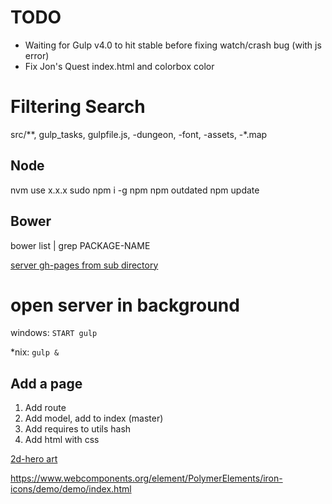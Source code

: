 TODO
====
* Waiting for Gulp v4.0 to hit stable before fixing watch/crash bug (with js error)
* Fix Jon's Quest index.html and colorbox color

Filtering Search
================
src/**, gulp_tasks, gulpfile.js, -dungeon, -font, -assets, -*.map

Node
----
nvm use x.x.x
sudo npm i -g npm
npm outdated
npm update

Bower
-----
bower list | grep PACKAGE-NAME

[server gh-pages from sub directory](https://gist.github.com/cobyism/4730490)

open server in background
=========================
windows:
`START gulp`

*nix:
`gulp &`


Add a page
----------
1. Add route
2. Add model, add to index (master)
3. Add requires to utils hash
4. Add html with css


[2d-hero art](http://opengameart.org/content/2d-hero)

https://www.webcomponents.org/element/PolymerElements/iron-icons/demo/demo/index.html
